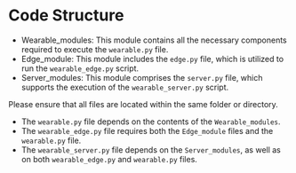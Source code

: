 # Code Structure

* Wearable_modules: This module contains all the necessary components required to execute the `wearable.py` file.
* Edge_module: This module includes the `edge.py` file, which is utilized to run the `wearable_edge.py` script.
* Server_modules: This module comprises the `server.py` file, which supports the execution of the `wearable_server.py` script.

Please ensure that all files are located within the same folder or directory.

* The `wearable.py` file depends on the contents of the `Wearable_modules`.
* The `wearable_edge.py` file requires both the `Edge_module` files and the `wearable.py` file.
* The `wearable_server.py` file depends on the `Server_modules`, as well as on both `wearable_edge.py` and `wearable.py` files.

